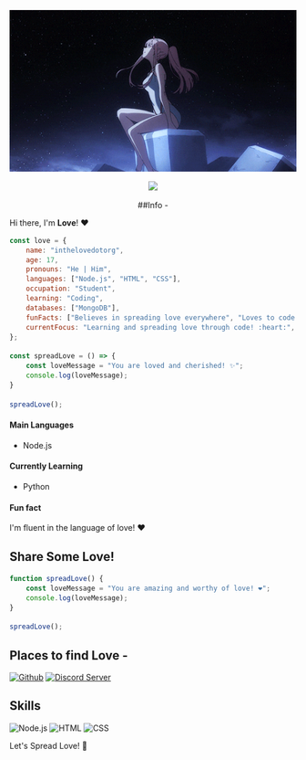 <p align="center">
        <img src="https://github.com/inthelovedotorg/inthelovedotorg/blob/main/zerotwo.gif" />
</p>

<p align="center">
   <a href="https://discord.com/users/773755998665441280">
      <img src="https://lanyard.cnrad.dev/api/773755998665441280?theme=dark&animated=true" />
   </a>
</p>

<p align="center"> ##Info - </p>

Hi there, I'm **Love**! ❤️
```javascript
const love = {
    name: "inthelovedotorg",
    age: 17,
    pronouns: "He | Him",
    languages: ["Node.js", "HTML", "CSS"],
    occupation: "Student",
    learning: "Coding",
    databases: ["MongoDB"],
    funFacts: ["Believes in spreading love everywhere", "Loves to code with a heart"],
    currentFocus: "Learning and spreading love through code! :heart:",
};

const spreadLove = () => {
    const loveMessage = "You are loved and cherished! ✨";
    console.log(loveMessage);
}

spreadLove();
```
#### Main Languages
- Node.js

#### Currently Learning
- Python 

#### Fun fact
I'm fluent in the language of love! :heart:

## Share Some Love!
```javascript
function spreadLove() {
    const loveMessage = "You are amazing and worthy of love! ❤️";
    console.log(loveMessage);
}

spreadLove();
```
## Places to find Love - 
  
 [![Github](https://img.shields.io/badge/-Github-181717?style=for-the-badge&logo=Github&logoColor=white)](https://github.com/inthelovedotorg) 
 [![Discord Server](https://img.shields.io/badge/Discord-7289DA?style=for-the-badge&logo=discord&logoColor=white)](https://discord.gg/moonlake)
 
## Skills
![Node.js](https://img.shields.io/badge/Node.js-43853D?style=for-the-badge&logo=node.js&logoColor=white)
![HTML](https://img.shields.io/badge/HTML5-E34F26?style=for-the-badge&logo=html5&logoColor=white) 
![CSS](https://img.shields.io/badge/CSS3-1572B6?style=for-the-badge&logo=css3&logoColor=white)


Let's Spread Love! 💓
